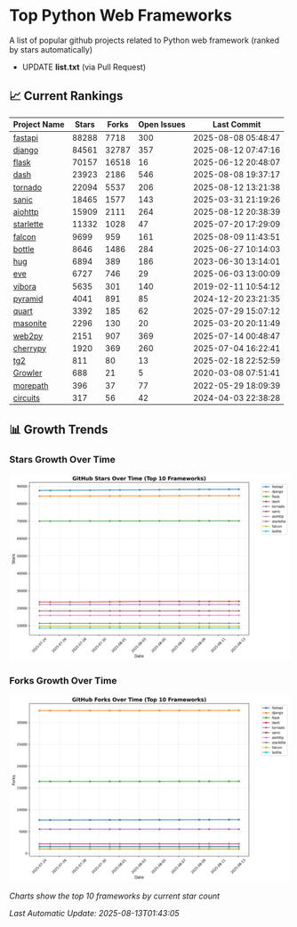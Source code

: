 # Top Python Web Frameworks
A list of popular github projects related to Python web framework (ranked by stars automatically)

* UPDATE **list.txt** (via Pull Request)

## 📈 Current Rankings

| Project Name | Stars | Forks | Open Issues | Last Commit |
| ------------ | ----- | ----- | ----------- | ----------- |
| [fastapi](https://github.com/fastapi/fastapi) | 88288 | 7718 | 300 | 2025-08-08 05:48:47 |
| [django](https://github.com/django/django) | 84561 | 32787 | 357 | 2025-08-12 07:47:16 |
| [flask](https://github.com/pallets/flask) | 70157 | 16518 | 16 | 2025-06-12 20:48:07 |
| [dash](https://github.com/plotly/dash) | 23923 | 2186 | 546 | 2025-08-08 19:37:17 |
| [tornado](https://github.com/tornadoweb/tornado) | 22094 | 5537 | 206 | 2025-08-12 13:21:38 |
| [sanic](https://github.com/sanic-org/sanic) | 18465 | 1577 | 143 | 2025-03-31 21:19:26 |
| [aiohttp](https://github.com/aio-libs/aiohttp) | 15909 | 2111 | 264 | 2025-08-12 20:38:39 |
| [starlette](https://github.com/encode/starlette) | 11332 | 1028 | 47 | 2025-07-20 17:29:09 |
| [falcon](https://github.com/falconry/falcon) | 9699 | 959 | 161 | 2025-08-09 11:43:51 |
| [bottle](https://github.com/bottlepy/bottle) | 8646 | 1486 | 284 | 2025-06-27 10:14:03 |
| [hug](https://github.com/hugapi/hug) | 6894 | 389 | 186 | 2023-06-30 13:14:01 |
| [eve](https://github.com/pyeve/eve) | 6727 | 746 | 29 | 2025-06-03 13:00:09 |
| [vibora](https://github.com/vibora-io/vibora) | 5635 | 301 | 140 | 2019-02-11 10:54:12 |
| [pyramid](https://github.com/Pylons/pyramid) | 4041 | 891 | 85 | 2024-12-20 23:21:35 |
| [quart](https://github.com/pallets/quart) | 3392 | 185 | 62 | 2025-07-29 15:07:12 |
| [masonite](https://github.com/MasoniteFramework/masonite) | 2296 | 130 | 20 | 2025-03-20 20:11:49 |
| [web2py](https://github.com/web2py/web2py) | 2151 | 907 | 369 | 2025-07-14 00:48:47 |
| [cherrypy](https://github.com/cherrypy/cherrypy) | 1920 | 369 | 260 | 2025-07-04 16:22:41 |
| [tg2](https://github.com/TurboGears/tg2) | 811 | 80 | 13 | 2025-02-18 22:52:59 |
| [Growler](https://github.com/pyGrowler/Growler) | 688 | 21 | 5 | 2020-03-08 07:51:41 |
| [morepath](https://github.com/morepath/morepath) | 396 | 37 | 77 | 2022-05-29 18:09:39 |
| [circuits](https://github.com/circuits/circuits) | 317 | 56 | 42 | 2024-04-03 22:38:28 |

## 📊 Growth Trends

### Stars Growth Over Time
![Stars Chart](charts/stars_chart.jpg)

### Forks Growth Over Time
![Forks Chart](charts/forks_chart.jpg)

*Charts show the top 10 frameworks by current star count*


*Last Automatic Update: 2025-08-13T01:43:05*
